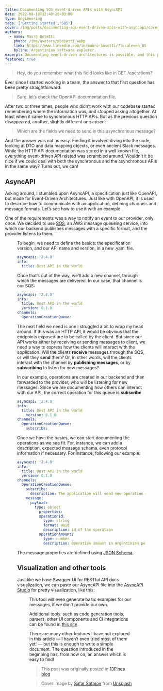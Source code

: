 ```yaml
---
title: Documenting SQS event-driven APIs with AsyncAPI
date: 2022-08-18T12:40:20-03:00
type: Engineering
tags: ['Getting Started','SQS']
cover: /img/posts/documenting-sqs-event-driven-apis-with-asyncapi/cover.webp
authors:
  - name: Mauro Bosetti
    photo: /img/avatars/mbosetti.webp
    link: https://www.linkedin.com/in/mauro-bosetti/?locale=en_US
    byline: Argentinian software explorer.
excerpt: Documenting event-driven architectures is possible, and this post will show you how, using SQS as a (real world) example.
featured: true
---
```


> Hey, do you remember what this field looks like in GET /operations?

Ever since I started working in a team, the answer to that first question has been pretty straightforward:

> Sure, let’s check the OpenAPI documentation file.

After two or three times, people who didn’t work with our codebase started remembering where the information was, and stopped asking altogether. At least when it came to synchronous HTTP APIs. But as the previous question disappeared, another, slightly different one arised:

> Which are the fields we need to send in this asynchronous message?

And the answer was not as easy. Finding it involved diving into the code, looking at DTO and data mapping objects, or even ancient Slack messages. While the HTTP API documentation was stored in a well known file, everything event-driven API related was scrambled around. Wouldn’t it be nice if we could deal with both the synchronous and the asynchronous APIs in the same way? Turns out, we can!

## AsyncAPI
Asking around, I stumbled upon AsyncAPI, a specification just like OpenAPI, but made for Event-Driven Architectures. Just like with OpenAPI, it is used to describe how to communicate with an application, defining channels and message formats. Let’s see how to use it with an example.

One of the requirements was a way to notify an event to our provider, only once. We decided to use [SQS](https://aws.amazon.com/sqs/?nc1=h_ls), an AWS message queueing service, into which our backend publishes messages with a specific format, and the provider listens to them.

<Figure src="/img/posts/documenting-sqs-event-driven-apis-with-asyncapi/diagram.webp"
caption="Simple diagram showing an application (our backend) which publishes messages in an SQS named OperationCreationQueue, and an external application which consumes those messages."
/>

To begin, we need to define the basics: the specification version, and our API name and version, in a new .yaml file.

```yaml
asyncapi: '2.4.0'
info:
  title: Best API in the world
```

Once that’s out of the way, we’ll add a new channel, through which the messages are delivered. In our case, that channel is our SQS:

```yaml
asyncapi: '2.4.0'
info:
  title: Best API in the world
  version: 0.1.0
channels:
  OperationCreationQueue:
```
The next field we need is one I struggled a bit to wrap my head around. If this was an HTTP API, it would be obvious that the endpoints exposed are to be called by the client. But since our API works either by receiving or sending messages to client, we need a way to express how the clients will interact with the application. Will the clients **receive** messages through the SQS, or will they **send** them? Or, in other words, will the clients interact with the channel by **publishing messages**, or by **subscribing** to listen for new messages?

In our example, operations are created in our backend and then forwarded to the provider, who will be listening for new messages. Since we are documenting how others can interact with our API, the correct operation for this queue is **subscribe**

```yaml
asyncapi: '2.4.0'
info:
  title: Best API in the world
    version: 0.1.0
channels:
  OperationCreationQueue:
    subscribe:
```

Once we have the basics, we can start documenting the operations as we see fit. For, instance, we can add a description, expected message schema, even protocol information if necessary. For instance, following our example:

```yaml
asyncapi: '2.4.0'
info:
  title: Best API in the world
  version: 0.1.0
channels:
  OperationCreationQueue:
    subscribe:
      description: The application will send new operation notification messages through this channel.
    message:
      payload:
        type: object
          properties:
          operationId:
            type: string
            format: uuid
            description: id of the operation
          operationAmount:
            type: number
            description: Operation amount in Argentinian pesos.
```
The message properties are defined using [JSON Schema](https://www.asyncapi.com/docs/reference/specification/v2.4.0#schemaObject).

## Visualization and other tools
Just like we have Swagger UI for RESTful API docs visualization, we can paste our AsyncAPI file into the [AsyncAPI Studio](https://studio.asyncapi.com/) for pretty visualization, like this:

<Figure src="/img/posts/documenting-sqs-event-driven-apis-with-asyncapi/visualizer.webp"
caption="Async API Studio"
/>

This tool will even generate basic examples for our messages, if we don’t provide our own.

Additional tools, such as code generation tools, parsers, other UI components and CI integrations can be found in [this site](https://www.asyncapi.com/docs/tools).

There are many other features I have not explored in this article — I haven’t even tried most of them yet! — but this is enough to write a simple document. The question introduced in the beginning has, from now on, an answer which is easy to find!

>This post was originally posted in [10Pines blog](https://blog.10pines.com/2022/08/17/documenting-event-driven-apis-with-asyncapi/)

> Cover image by <a href="https://unsplash.com/photos/MSN8TFhJ0is">Safar Safarov</a> from <a href="https://unsplash.com/">Unsplash</a>
